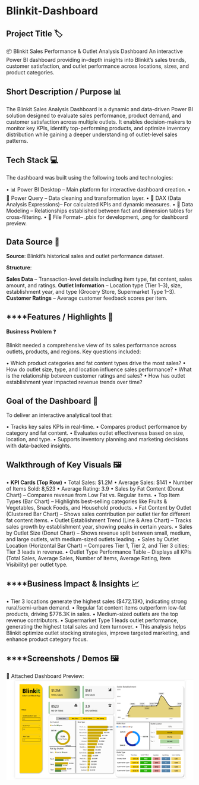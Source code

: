 # Blinkit-Dashboard

## **Project Title** 🏷️

📦 Blinkit Sales Performance & Outlet Analysis Dashboard
An interactive Power BI dashboard providing in-depth insights into Blinkit’s sales trends, customer satisfaction, and outlet performance across locations, sizes, and product categories.

## Short Description / Purpose 📊

The Blinkit Sales Analysis Dashboard is a dynamic and data-driven Power BI solution designed to evaluate sales performance, product demand, and customer satisfaction across multiple outlets.
It enables decision-makers to monitor key KPIs, identify top-performing products, and optimize inventory distribution while gaining a deeper understanding of outlet-level sales patterns.

## Tech Stack 💻

The dashboard was built using the following tools and technologies:

•	📊 Power BI Desktop – Main platform for interactive dashboard creation.
•	📂 Power Query – Data cleaning and transformation layer.
•	🧠 DAX (Data Analysis Expressions)– For calculated KPIs and dynamic measures.
•	📝 Data Modeling – Relationships established between fact and dimension tables for cross-filtering.
•	📁 File Format– .pbix for development, .png for dashboard preview.

## **Data Source** 📑
**Source**: Blinkit’s historical sales and outlet performance dataset.

**Structure**:

**Sales Data** – Transaction-level details including item type, fat content, sales amount, and ratings.
**Outlet Information** – Location type (Tier 1–3), size, establishment year, and type (Grocery Store, Supermarket Type 1–3).
**Customer Ratings** – Average customer feedback scores per item.

## ****Features / Highlights 🚀
**Business Problem** ❓

Blinkit needed a comprehensive view of its sales performance across outlets, products, and regions.
Key questions included:

•	Which product categories and fat content types drive the most sales?
•	How do outlet size, type, and location influence sales performance?
•	What is the relationship between customer ratings and sales?
•	How has outlet establishment year impacted revenue trends over time?

## **Goal of the Dashboard** 🎯

To deliver an interactive analytical tool that:

•	Tracks key sales KPIs in real-time.
•	Compares product performance by category and fat content.
•	Evaluates outlet effectiveness based on size, location, and type.
•	Supports inventory planning and marketing decisions with data-backed insights.

## **Walkthrough of Key Visuals** 🖼️

•	**KPI Cards (Top Row)**
   •	Total Sales: $1.2M
   •	Average Sales: $141
   •	Number of Items Sold: 8,523
   •	Average Rating: 3.9
•	Sales by Fat Content (Donut Chart) – Compares revenue from Low Fat vs. Regular items.
•	Top Item Types (Bar Chart) – Highlights best-selling categories like Fruits & Vegetables, Snack Foods, and Household products.
•	Fat Content by Outlet (Clustered Bar Chart) – Shows sales contribution per outlet tier for different fat content items.
•	Outlet Establishment Trend (Line & Area Chart) – Tracks sales growth by establishment year, showing peaks in certain years.
•	Sales by Outlet Size (Donut Chart) – Shows revenue split between small, medium, and large outlets, with medium-sized outlets leading.
•	Sales by Outlet Location (Horizontal Bar Chart) – Compares Tier 1, Tier 2, and Tier 3 cities; Tier 3 leads in revenue.
•	Outlet Type Performance Table – Displays all KPIs (Total Sales, Average Sales, Number of Items, Average Rating, Item Visibility) per outlet type.

## ****Business Impact & Insights 📈

•	Tier 3 locations generate the highest sales ($472.13K), indicating strong rural/semi-urban demand.
•	Regular fat content items outperform low-fat products, driving $776.3K in sales.
•	Medium-sized outlets are the top revenue contributors.
•	Supermarket Type 1 leads outlet performance, generating the highest total sales and item turnover.
•	This analysis helps Blinkit optimize outlet stocking strategies, improve targeted marketing, and enhance product category focus.

## ****Screenshots / Demos 🖼️

📸 Attached Dashboard Preview:
![Dashboard Preview](https://github.com/chinmayshirsat/Blinkit-Dashboard/blob/main/Blinkit%20Dashboard.png)
